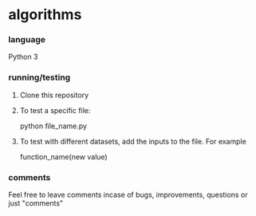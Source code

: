 # algorithms

### language

Python 3

### running/testing

1. Clone this repository

2. To test a specific file:

     python file_name.py
     
 3. To test with different datasets, add the inputs to the file. For example
     
     function_name(new value)
     
     
 ### comments
 Feel free to leave comments incase of bugs, improvements, questions or just "comments"
